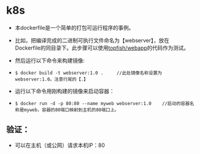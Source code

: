 # k8s

- 本dockerfile是一个简单的打包可运行程序的事例。

- 比如，把编译完成的二进制可执行文件命名为【webserver】，放在Dockerfile的同目录下。此步骤可以使用[topfish/webapp](https://github.com/topfish/webapp)的代码作为测试。

- 然后运行以下命令来构建镜像:
-     $ docker build -t webserver:1.0 .     //此处镜像名称设置为 webserver:1.0。注意行尾的【.】

- 运行以下命令用刚构建的镜像来启动容器：
-     $ docker run -d -p 80:80 --name myweb webserver:1.0    //启动的容器名称是myweb，容器的80端口映射到主机的80端口上。

## 验证：
- 可以在主机（或公网）请求本机IP：80
